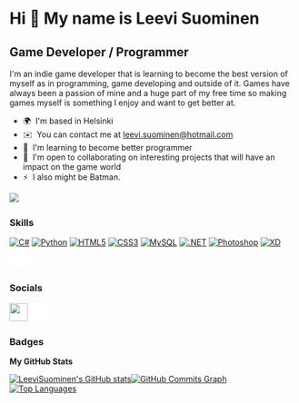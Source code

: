 Hi 👋 My name is Leevi Suominen
===============================

Game Developer / Programmer
---------------------------

I'm an indie game developer that is learning to become the best version of myself as in programming, game developing and outside of it. Games have always been a passion of mine and a huge part of my free time so making games myself is something I enjoy and want to get better at.

*   🌍  I'm based in Helsinki
*   ✉️  You can contact me at [leevi.suominen@hotmail.com](mailto:leevi.suominen@hotmail.com)
*   🧠  I'm learning to become better programmer
*   🤝  I'm open to collaborating on interesting projects that will have an impact on the game world
*   ⚡  I also might be Batman.

<a href="https://www.github.com/LeeviSuominen" target="_blank" rel="noreferrer"><img src="https://img.shields.io/github/followers/LeeviSuominen?logo=github&style=for-the-badge&color=0891b2&labelColor=1c1917" />
</a>

### Skills 
<p align="left">

<a href="https://docs.microsoft.com/en-us/dotnet/csharp/" target="_blank" rel="noreferrer"><img src="https://raw.githubusercontent.com/danielcranney/readme-generator/main/public/icons/skills/csharp-colored.svg" width="36" height="36" alt="C#" /></a>
<a href="https://www.python.org/" target="_blank" rel="noreferrer"><img src="https://raw.githubusercontent.com/danielcranney/readme-generator/main/public/icons/skills/python-colored.svg" width="36" height="36" alt="Python" /></a>
<a href="https://developer.mozilla.org/en-US/docs/Glossary/HTML5" target="_blank" rel="noreferrer"><img src="https://raw.githubusercontent.com/danielcranney/readme-generator/main/public/icons/skills/html5-colored.svg" width="36" height="36" alt="HTML5" /></a>
<a href="https://www.w3.org/TR/CSS/#css" target="_blank" rel="noreferrer"><img src="https://raw.githubusercontent.com/danielcranney/readme-generator/main/public/icons/skills/css3-colored.svg" width="36" height="36" alt="CSS3" /></a>
<a href="https://www.mysql.com/" target="_blank" rel="noreferrer"><img src="https://raw.githubusercontent.com/danielcranney/readme-generator/main/public/icons/skills/mysql-colored.svg" width="36" height="36" alt="MySQL" /></a>
<a href="https://dotnet.microsoft.com/en-us/" target="_blank" rel="noreferrer"><img src="https://raw.githubusercontent.com/danielcranney/readme-generator/main/public/icons/skills/dot-net-colored.svg" width="36" height="36" alt=".NET" /></a>
<a href="https://www.adobe.com/uk/products/photoshop.html" target="_blank" rel="noreferrer"><img src="https://raw.githubusercontent.com/danielcranney/readme-generator/main/public/icons/skills/photoshop-colored.svg" width="36" height="36" alt="Photoshop" /></a>
<a href="https://www.adobe.com/uk/products/xd.html" target="_blank" rel="noreferrer"><img src="https://raw.githubusercontent.com/danielcranney/readme-generator/main/public/icons/skills/xd-colored.svg" width="36" height="36" alt="XD" /></a>
<a href="https://unity.com/" target="_blank" rel="noreferrer">
    <img src="https://raw.githubusercontent.com/Hamburjare/hamburjare/main/svg/unity-white.svg" width="36" height="36" alt="Unity" />
</a>
</p>
                    
### Socials
                  
<p align="left">
                          
<a href="https://www.github.com/LeeviSuominen" target="_blank" rel="noreferrer"><img src="https://raw.githubusercontent.com/danielcranney/readme-generator/main/public/icons/socials/github-dark.svg" width="32" height="32" /></a>
<a href="https://play.unity.com/u/LeeeviS" target="_blank" rel="noreferrer">
    <img src="https://raw.githubusercontent.com/Hamburjare/hamburjare/main/svg/unity-white.svg" width="32" height="32" />
</a>
</p>

### Badges

<b>My GitHub Stats</b>

<a href="http://www.github.com/LeeviSuominen"><img src="https://github-readme-stats.vercel.app/api?username=LeeviSuominen&show_icons=true&hide=&count_private=true&title_color=0891b2&text_color=ffffff&icon_color=0891b2&bg_color=1c1917&hide_border=true&show_icons=true" alt="LeeviSuominen's GitHub stats" /></a><a href="http://www.github.com/LeeviSuominen"><img src="https://github-readme-activity-graph.cyclic.app/graph?username=LeeviSuominen&bg_color=1c1917&color=ffffff&line=0891b2&point=ffffff&area_color=1c1917&area=true&hide_border=true&custom_title=GitHub%20Commits%20Graph" alt="GitHub Commits Graph" /></a>
<a href="https://github.com/leevisuominen" align="right">
    <img src="https://github-readme-stats.vercel.app/api/top-langs/?username=leevisuominen&layout=compact&langs_count=10&tileevisuominentle_color=0891b2&text_color=ffffff&icon_color=0891b2&bg_color=1c1917&hide_border=true&locale=en&custom_title=Top%20%Languages" alt="Top Languages" />
</a>
